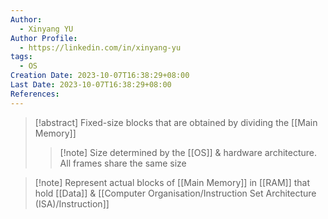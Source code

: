 ```yaml
---
Author:
  - Xinyang YU
Author Profile:
  - https://linkedin.com/in/xinyang-yu
tags:
  - OS
Creation Date: 2023-10-07T16:38:29+08:00
Last Date: 2023-10-07T16:38:29+08:00
References:
---
```

>[!abstract] Fixed-size blocks that are obtained by dividing the [[Main Memory]]
>>[!note] Size determined by the [[OS]] & hardware architecture. All frames share the same size 

>[!note] Represent actual blocks of [[Main Memory]] in [[RAM]] that hold [[Data]] & [[Computer Organisation/Instruction Set Architecture (ISA)/Instruction]]